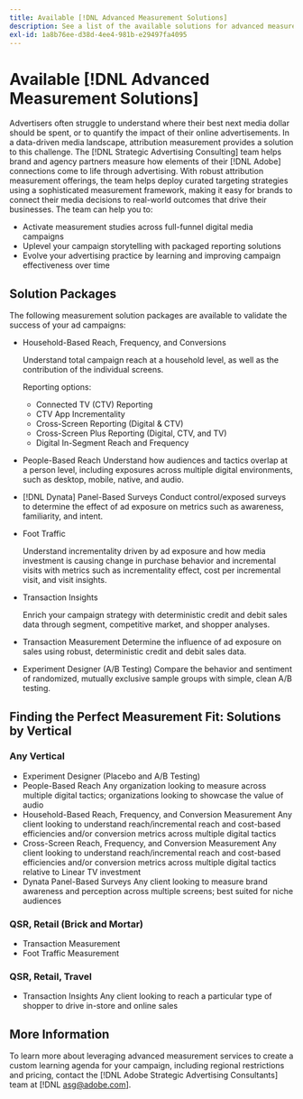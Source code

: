 ```yaml
---
title: Available [!DNL Advanced Measurement Solutions]
description: See a list of the available solutions for advanced measurement.
exl-id: 1a8b76ee-d38d-4ee4-981b-e29497fa4095
---
```

# Available [!DNL Advanced Measurement Solutions]

Advertisers often struggle to understand where their best next media dollar should be spent, or to quantify the impact of their online advertisements. In a data-driven media landscape, attribution measurement provides a solution to this challenge. The [!DNL Strategic Advertising Consulting] team helps brand and agency partners measure how elements of their [!DNL Adobe] connections come to life through advertising. With robust attribution measurement offerings, the team helps deploy curated targeting strategies using a sophisticated measurement framework, making it easy for brands to connect their media decisions to real-world outcomes that drive their businesses. The team can help you to:

* Activate measurement studies across full-funnel digital media campaigns
* Uplevel your campaign storytelling with packaged reporting solutions
* Evolve your advertising practice by learning and improving campaign effectiveness over time

## Solution Packages

The following measurement solution packages are available to validate the success of your ad campaigns:

* Household-Based Reach, Frequency, and Conversions

     Understand total campaign reach at a household level, as well as the contribution of the individual screens.
     
     Reporting options:
     * Connected TV (CTV) Reporting
     * CTV App Incrementality
     * Cross-Screen Reporting (Digital & CTV)
     * Cross-Screen Plus Reporting (Digital, CTV, and TV)
     * Digital In-Segment Reach and Frequency

* People-Based Reach
     Understand how audiences and tactics overlap at a person level, including exposures across multiple digital environments, such as desktop, mobile, native, and audio.

* [!DNL Dynata] Panel-Based Surveys
     Conduct control/exposed surveys to determine the effect of ad exposure on metrics such as awareness, familiarity, and intent.

* Foot Traffic

     Understand incrementality driven by ad exposure and how media investment is causing change in purchase behavior and incremental visits with metrics such as incrementality effect, cost per incremental visit, and visit insights.

* Transaction Insights

     Enrich your campaign strategy with deterministic credit and debit sales data through segment, competitive market, and shopper analyses.

* Transaction Measurement
     Determine the influence of ad exposure on sales using robust, deterministic credit and debit sales data.

* Experiment Designer (A/B Testing)
     Compare the behavior and sentiment of randomized, mutually exclusive sample groups with simple, clean A/B testing.

## Finding the Perfect Measurement Fit: Solutions by Vertical

### Any Vertical

* Experiment Designer (Placebo and A/B Testing)
* People-Based Reach
     Any organization looking to measure across multiple digital tactics; organizations looking to showcase the value of audio
* Household-Based Reach, Frequency, and Conversion Measurement
     Any client looking to understand reach/incremental reach and cost-based efficiencies and/or conversion metrics across multiple digital tactics
* Cross-Screen Reach, Frequency, and Conversion Measurement
     Any client looking to understand reach/incremental reach and cost-based efficiencies and/or conversion metrics across multiple digital tactics relative to Linear TV investment
* Dynata Panel-Based Surveys
     Any client looking to measure brand awareness and perception across multiple screens; best suited for niche audiences

### QSR, Retail (Brick and Mortar)

* Transaction Measurement
* Foot Traffic Measurement

### QSR, Retail, Travel

* Transaction Insights
     Any client looking to reach a particular type of shopper to drive in-store and online sales

## More Information

To learn more about leveraging advanced measurement services to create a custom learning agenda for your campaign, including regional restrictions and pricing, contact the [!DNL Adobe Strategic Advertising Consultants] team at [!DNL asg@adobe.com].
